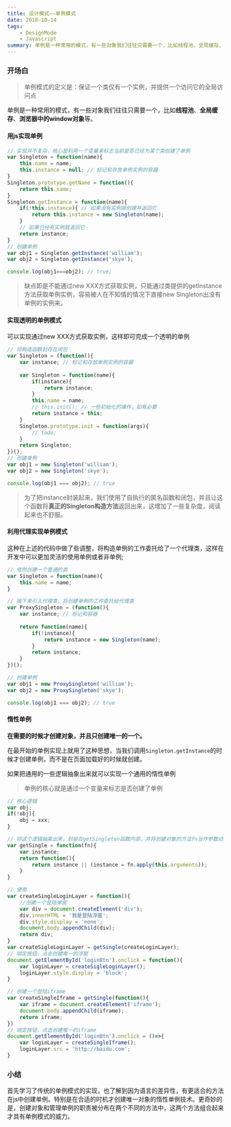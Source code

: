 ```yaml
---
title: 设计模式——单例模式
date: 2018-10-14
tags: 
    - DesignMode
    - Javascript
summary: 单例是一种常用的模式，有一些对象我们往往只需要一个，比如线程池、全局缓存、浏览器中的window对象等。
---
```

 
### 开场白 

> 单例模式的定义是：保证一个类仅有一个实例，并提供一个访问它的全局访问点

单例是一种常用的模式，有一些对象我们往往只需要一个，比如**线程池**、**全局缓存**、**浏览器中的window对象**等。

#### 用js实现单例

```javascript
// 实现并不复杂，核心是利用一个变量来标志当前是否已经为某个类创建了单例
var Singleton = function(name){
    this.name = name;
    this.instance = null; // 标记和存放单例实例的容器
}
Singleton.prototype.getName = function(){
    return this.name;
}
Singleton.getInstance = function(name){
    if(!this.instance){ // 如果没有实例就创建并返回它
        return this.instance = new Singleton(name);
    }
    // 如果已经有实例就返回它
    return instance;
}
// 创建单例
var obj1 = Singleton.getInstance('william');
var obj2 = Singleton.getInstance('skye');

console.log(obj1===obj2); // true;
```

> 缺点即是不能通过new XXX方式获取实例，只能通过类提供的getInstance方法获取单例实例，容易被人在不知情的情况下直接new Singleton出没有单例的实例来。

#### 实现透明的单例模式

可以实现通过new XXX方式获取实例，这样即可完成一个透明的单例

```javascript
// 将构造函数封存在闭包
var Singleton = (function(){
    var instance; // 标记和存放单例实例的容器
    
    var Singleton = function(name){
        if(instance){
            return instance;
        }
        this.name = name;
        // this.init(); // 一些初始化的操作，如有必要
        return instance = this;
    }
    Singleton.prototype.init = function(args){
        // todo;
    }
    return Singleton;
})();
// 创建单例
var obj1 = new Singleton('william');
var obj2 = new Singleton('skye');

console.log(obj1 === obj2); // true

```

> 为了把instance封装起来，我们使用了自执行的匿名函数和闭包，并且让这个函数将**真正的Singleton构造方法**返回出来，这增加了一些复杂度，阅读起来也不舒服。

#### 利用代理实现单例模式

这种在上述的代码中做了些调整，将构造单例的工作委托给了一个代理类，这样在开发中可以更加灵活的使用单例或者非单例;

```javascript
// 依然创建一个普通的类
var Singleton = function(name){
    this.name = name;
}

// 接下来引入代理类，将创建单例的工作委托给代理类
var ProxySingleton = (function(){
    var instance; // 标记和容器
    
    return function(name){
        if(!instance){
            return instance = new Singleton(name);
        }
        return instance;
    }
})();

// 创建单例
var obj1 = new ProxySingleton('william');
var obj2 = new ProxySingleton('skye');

console.log(obj1 === obj2); // true
```

#### 惰性单例

**在需要的时候才创建对象，并且只创建唯一的一个。**

在最开始的单例实现上就用了这种思想，当我们调用`Singleton.getInstance`的时候才创建单例，而不是在页面加载好的时候就创建。

如果把通用的一些逻辑抽象出来就可以实现一个通用的惰性单例

> 单例的核心就是通过一个变量来标志是否创建了单例

```javascript
// 核心逻辑
var obj;
if(!obj){
    obj = xxx;
}

// 将这个逻辑抽离出来，封装在getSingleton函数内部，并将创建对象的方法fn当作参数动态地传入getSingleton
var getSingle = function(fn){
    var instance;
    return function(){
        return instance || (instance = fn.apply(this.arguments));
    }
}

// 使用
var createSingleLoginLayer = function(){
    //创建一个登陆弹窗
    var div = document.createElement('div');
    div.innerHTML = '我是登陆浮窗';
    div.style.display = 'none';
    document.body.appendChild(div);
    return div;
}
var createSigleLoginLayer = getSingle(createLoginLayer);
// 绑定按钮，点击创建唯一的浮窗
document.getElementById('loginBtn').onclick = function(){
    var loginLayer = createSigleLoginLayer();
    loginLayer.style.display = 'block';
}

// 创建一个登陆iframe
var createSingleIframe = getSingle(function(){
    var iframe = document.createElement('iframe');
    document.body.appendChild(iframe);
    return iframe;
})
// 绑定按钮，点击创建唯一的iframe
document.getElementById('loginBtn').onclick = ()=>{
    var loginLayer = createSingleIframe();
    loginLayer.src = 'http://baidu.com';
}
```

### 小结

​	首先学习了传统的单例模式的实现，也了解到因为语言的差异性，有更适合的方法在js中创建单例。特别是在合适的时机才创建唯一对象的惰性单例技术。更奇妙的是，创建对象和管理单例的职责被分布在两个不同的方法中，这两个方法组合起来才具有单例模式的威力。